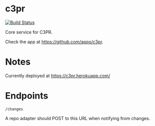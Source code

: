 # c3pr

[![Build Status](https://travis-ci.org/c3pr/c3pr.svg?branch=master)](https://travis-ci.org/c3pr/c3pr)

Core service for C3PR.

Check the app at https://github.com/apps/c3pr.

# Notes

Currently deployed at https://c3pr.herokuapp.com/


# Endpoints

    /changes
    
A repo adapter should POST to this URL when notifying from changes.